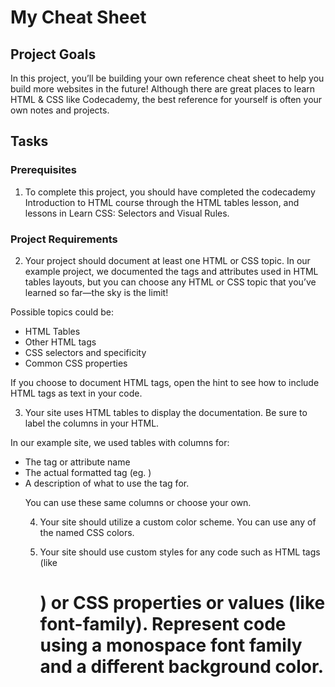 # My Cheat Sheet

## Project Goals
In this project, you’ll be building your own reference cheat sheet to help you build more websites in the future! Although there are great places to learn HTML & CSS like Codecademy, the best reference for yourself is often your own notes and projects.

## Tasks
### Prerequisites
1. To complete this project, you should have completed the codecademy Introduction to HTML course through the HTML tables lesson, and lessons in Learn CSS: Selectors and Visual Rules.

### Project Requirements
2. Your project should document at least one HTML or CSS topic. In our example project, we documented the tags and attributes used in HTML tables layouts, but you can choose any HTML or CSS topic that you’ve learned so far—the sky is the limit!

Possible topics could be:
* HTML Tables
* Other HTML tags
* CSS selectors and specificity
* Common CSS properties

If you choose to document HTML tags, open the hint to see how to include HTML tags as text in your code.

3. Your site uses HTML tables to display the documentation. Be sure to label the columns in your HTML.

In our example site, we used tables with columns for:
* The tag or attribute name
* The actual formatted tag (eg. <table>)
* A description of what to use the tag for.

You can use these same columns or choose your own.

4. Your site should utilize a custom color scheme. You can use any of the named CSS colors.

5. Your site should use custom styles for any code such as HTML tags (like <h1>) or CSS properties or values (like font-family). Represent code using a monospace font family and a different background color.
